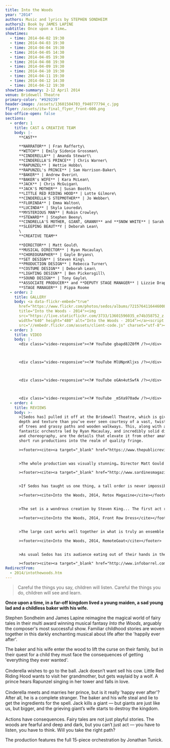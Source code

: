 ```yaml
---
title: Into the Woods
year: "2014"
authors: Music and lyrics by STEPHEN SONDHEIM
authors2: Book by JAMES LAPINE
subtitle: Once upon a time…
showtimes:
  - time: 2014-04-02 19:30
  - time: 2014-04-03 19:30
  - time: 2014-04-04 19:30
  - time: 2014-04-05 14:30
  - time: 2014-04-05 19:30
  - time: 2014-04-08 19:30
  - time: 2014-04-09 19:30
  - time: 2014-04-10 19:30
  - time: 2014-04-11 19:30
  - time: 2014-04-12 14:30
  - time: 2014-04-12 19:30
showtime-summary: 2-12 April 2014
venue: Bridewell Theatre
primary-color: "#929239"
header-image: /assets/13601504703_f940777794_c.jpg
flyer: /assets/itw-final_flyer_front-600.png
box-office-open: false
sections:
  - order: 1
    title: CAST & CREATIVE TEAM
    body: |-
      **CAST**

      **NARRATOR** | Fran Rafferty\
      **WITCH** | Emily Sidonie Grossman\
      **CINDERELLA** | Amanda Stewart\
      **CINDERELLA'S PRINCE** | Chris Warner\
      **RAPUNZEL** | Hettie Hobbs\
      **RAPUNZEL's PRINCE** | Sam Harrison-Baker\
      **BAKER** | Andrew Overin\
      **BAKER's WIFE** | Kara McLean\
      **JACK** | Chris McGuigan\
      **JACK'S MOTHER** | Susan Booth\
      **LITTLE RED RIDING HOOD** | Lotte Gilmore\
      **CINDERELLA'S STEPMOTHER** | Jo Webber\
      **FLORINDA** | Emma Walton\
      **LUCINDA** | Skyla Loureda\
      **MYSTERIOUS MAN** | Robin Crowley\
      **STEWARD** | Stephen Beeny\
      **CINDRELLA'S MOTHER, GIANT, GRANNY** and **SNOW WHITE** | Sarah Shephard\
      **SLEEPING BEAUT**Y | Deborah Lean\
      \
      **CREATIVE TEAM**

      **DIRECTOR** | Matt Gould\
      **MUSICAL DIRECTOR** | Ryan Macaulay\
      **CHOREOGRAPHER** | Gayle Bryans\
      **SET DESIGN** | Steven King\
      **PRODUCTION DESIGN** | Rebecca Turner\
      **COSTUME DESIGN** | Deborah Lean\
      **LIGHTING DESIGN** | Ben Pickersgill\
      **SOUND DESIGN** | Tony Gayle\
      **ASSOCIATE PRODUCER** and **DEPUTY STAGE MANAGER** | Lizzie Drapper \
      **STAGE MANAGER** | Pippa Roome
  - order: 2
    title: GALLERY
    body: <a data-flickr-embed="true"
      href="https://www.flickr.com/photos/sedos/albums/72157641164460085"
      title="Into the Woods - 2014"><img
      src="https://live.staticflickr.com/3733/13601596035_e74b358752_z.jpg"
      width="640" height="480" alt="Into the Woods - 2014"></a><script async
      src="//embedr.flickr.com/assets/client-code.js" charset="utf-8"></script>
  - order: 3
    title: VIDEO
    body: |-
      <div class="video-responsive"><?# YouTube gbapd8JZ0fM /?></div>



      <div class="video-responsive"><?# YouTube MlUNpnKljxs /?></div>



      <div class="video-responsive"><?# YouTube oGAn4utSwfA /?></div>



      <div class="video-responsive"><?# YouTube _m5Xa970adw /?></div>
  - order: 4
    title: REVIEWS
    body: >-
      >[Sedos has] pulled it off at the Bridewell Theatre, which is given more
      depth and texture than you’ve ever seen courtesy of a vast, twisting set
      of trees and grassy paths and wooden walkways. This, along with a
      fantastic orchestra led by Ryan Macaulay, and incredibly solid direction
      and choreography, are the details that elevate it from other amateur and
      short run productions into the realm of quality fringe.

      ><footer><cite><a target="_blank" href="https://www.thepublicreviews.com/into-the-woods-bridewell-theatre-london/">Into the Woods, 2014, Public Reviews</a></cite></footer>


      >The whole production was visually stunning… Director Matt Gould gave us a production that had a good pace, plenty of humour, some original touches and a brooding sense of menace…Each actor gives an outstanding individual performance but the sense of the cast working as a team is never lost… truly impressive performances all round… Sedos certainly lived up to their premier status with a production that leads you on a fabulous journey down a twisted path to a breathtaking conclusion.

      ><footer><cite><a target="_blank" href="http://www.sardinesmagazine.co.uk/reviews/review.php?reviewsID=1097">Into the Woods, 2014, Sardines Magazine</a></cite></footer>


      >If Sedos has taught us one thing, a tall order is never impossible for them... Sedos has created here a hugely fun production, combining experienced directing (Matthew Gould), excellent musical direction (Ryan Macaulay) and fantastic casting... Like a fairy-tale playground in a deep dark forest, set designer Steven King’s creation was astounding. Along with production designer Rebecca Turner, costume designer Deborah Lean and the team that put everything together this production was nothing short of visually spectacular.

      ><footer><cite>Into the Woods, 2014, Retox Magazine</cite></footer>


      >The set is a wondrous creation by Steven King... The first act reveal of the titular woods was the first of many times I was glad I’d packed a handkerchief. Added to this is a phenomenal 15 piece orchestra under the baton of conductor and musical director Ryan Macaulay playing Jonathan Tunick’s orchestrations in all their original glory. Director Matthew Gould and choreographer Gayle Bryans marshall their enormous cast with steady inventive hands and produce something akin to magic and to hear some of Sondheim’s finest songs backed by a full orchestra is worth the price of admission alone.

      ><footer><cite>Into the Woods, 2014, Front Row Dress</cite></footer>


      >The large cast works well together in what is truly an ensemble play, acting and singing with skill and enthusiasm... their performance puts many professional productions to shame.

      ><footer><cite>Into the Woods, 2014, RemoteGoat</cite></footer>


      >As usual Sedos has its audience eating out of their hands in the first ten seconds as once again, their professional attitude shines through in this memorable performance… strong musical direction by Ryan Macaulay presents Sondheim's distinctive harmonies and tongue-twisting lyrics at their best… Steven King's set design is just extraordinary. Every inch, from floor to ceiling, of the Bridewell Theatre's performance space, has been used effectively. It's worth seeing this show for the scenery along… Sondheim is not an easy sing and most amateur companies would shy away from it so I take my hat off to anyone who can perform it as well as Sedos.

      ><footer><cite><a target="_blank" href="http://www.infobarrel.com/Into_the_Woods_-_A_Sedos_Production_at_the_Bridewell_Theatre_London">Into the Woods, 2014, InfoBarrel</a></cite></footer>
RedirectFrom:
  - 2014/intothewoods.htm
---
```

> Careful the things you say, children will listen. Careful the things you do, children will see and learn.

**Once upon a time, in a far-off kingdom lived a young maiden, a sad young lad and a childless baker with his wife.**

Stephen Sondheim and James Lapine reimagine the magical world of fairy tales in their multi award winning musical fantasy *Into the Woods*, arguably the composer's most successful show. Familiar childhood stories are woven together in this darkly enchanting musical about life after the 'happily ever after'.

The baker and his wife enter the wood to lift the curse on their family, but in their quest for a child they must face the consequences of getting 'everything they ever wanted'.\
\
Cinderella wishes to go to the ball. Jack doesn’t want sell his cow. Little Red Riding Hood wants to visit her grandmother, but gets waylaid by a wolf. A prince hears Rapunzel singing in her tower and falls in love.\
\
Cinderella meets and marries her prince, but is it really 'happy ever after'? After all, he is a complete stranger. The baker and his wife steal and lie to get the ingredients for the spell. Jack kills a giant — but giants are just like us, but bigger, and the grieving giant’s wife starts to destroy the kingdom.\
\
Actions have consequences. Fairy tales are not just playful stories. The woods are fearful and deep and dark, but you can’t just act — you have to listen, you have to think. Will you take the right path?

The production features the full 15-piece orchestration by Jonathan Tunick.
